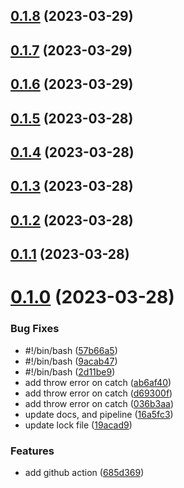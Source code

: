 ## [0.1.8](https://github.com/jucian0/turbo-version/compare/v0.1.7...v0.1.8) (2023-03-29)



## [0.1.7](https://github.com/jucian0/turbo-version/compare/v0.1.6...v0.1.7) (2023-03-29)

## [0.1.6](https://github.com/jucian0/turbo-version/compare/v0.1.5...v0.1.6) (2023-03-29)

## [0.1.5](https://github.com/jucian0/turbo-version/compare/v0.1.4...v0.1.5) (2023-03-28)

## [0.1.4](https://github.com/jucian0/turbo-version/compare/v0.1.3...v0.1.4) (2023-03-28)

## [0.1.3](https://github.com/jucian0/turbo-version/compare/v0.1.2...v0.1.3) (2023-03-28)

## [0.1.2](https://github.com/jucian0/turbo-version/compare/v0.1.1...v0.1.2) (2023-03-28)

## [0.1.1](https://github.com/jucian0/turbo-version/compare/v0.1.0...v0.1.1) (2023-03-28)

# [0.1.0](https://github.com/jucian0/turbo-version/compare/19acad9ef29e327800dcaf3a706a5fa2e9254c31...v0.1.0) (2023-03-28)

### Bug Fixes

- #!/bin/bash ([57b66a5](https://github.com/jucian0/turbo-version/commit/57b66a5db81d162549fbb18b5ac5cb57214afa31))
- #!/bin/bash ([9acab47](https://github.com/jucian0/turbo-version/commit/9acab4782dae5dbdf6e35bae78e3af1c520e8c8a))
- #!/bin/bash ([2d11be9](https://github.com/jucian0/turbo-version/commit/2d11be94e30d1c9b2f8fcfe7412ef6c0c3981517))
- add throw error on catch ([ab6af40](https://github.com/jucian0/turbo-version/commit/ab6af40b2fce7ffed8181e0d7781acca9f152af8))
- add throw error on catch ([d69300f](https://github.com/jucian0/turbo-version/commit/d69300ffa6c81c49d0b4059f77e142469f4b70ce))
- add throw error on catch ([036b3aa](https://github.com/jucian0/turbo-version/commit/036b3aa7aa001b4e61a5a874f558fc1f4ae2e70e))
- update docs, and pipeline ([16a5fc3](https://github.com/jucian0/turbo-version/commit/16a5fc3313d790f6b798a8740ebcd35d665429ea))
- update lock file ([19acad9](https://github.com/jucian0/turbo-version/commit/19acad9ef29e327800dcaf3a706a5fa2e9254c31))

### Features

- add github action ([685d369](https://github.com/jucian0/turbo-version/commit/685d3693288a07c5a66d8605f849a79ecb679093))
